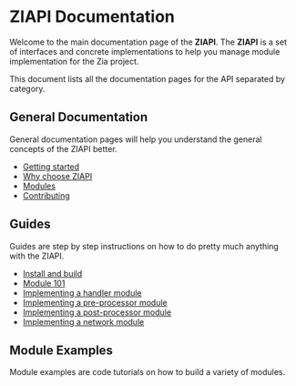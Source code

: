 # ZIAPI Documentation

Welcome to the main documentation page of the **ZIAPI**. The **ZIAPI** is a set of interfaces and concrete implementations to help you manage module implementation for the Zia project.

This document lists all the documentation pages for the API separated by category.

## General Documentation

General documentation pages will help you understand the general concepts of the ZIAPI better.

- [Getting started](general/GETTING_STARTED.md)
- [Why choose ZIAPI](general/MODULES.md)
- [Modules](general/MODULES.md)
- [Contributing](general/CONTRIBUTING.md)

## Guides

Guides are step by step instructions on how to do pretty much anything with the ZIAPI.

- [Install and build](guides/INSTALL_AND_BUILD.md.md)
- [Module 101](guides/MODULES_101.md)
- [Implementing a handler module](guides/IMPLEMENT_HANDLER.md)
- [Implementing a pre-processor module](guides/IMPLEMENT_PREPROCESSOR.md)
- [Implementing a post-processor module](guides/IMPLEMENT_POSTPROCESSOR.md)
- [Implementing a network module](guides/IMPLEMENT_NETWORK.md)

## Module Examples

Module examples are code tutorials on how to build a variety of modules.

